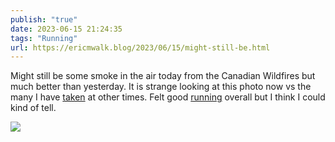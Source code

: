 ```yaml
---
publish: "true"
date: 2023-06-15 21:24:35
tags: "Running"
url: https://ericmwalk.blog/2023/06/15/might-still-be.html
---
```


Might still be some smoke in the air today from the Canadian Wildfires but much better than yesterday. It is strange looking at this photo now vs the many I have [taken](https://ericmwalk.blog/2022/10/14/after-the-strange.html) at other times. Felt good [running](https://strava.com/activities/9273073815) overall but I think I could kind of tell.

![](https://ericmwalk.blog/uploads/2023/60d56c220e.jpg)